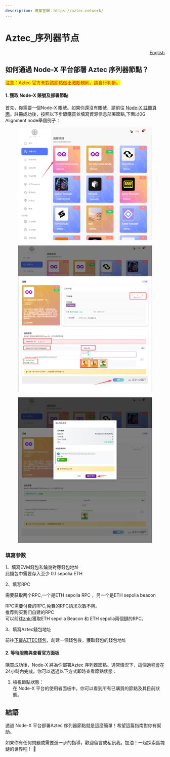 ```yaml
---
description: 專案官網：https://aztec.network/
---
```


# Aztec\_序列器节点

<p align="right"><a href="https://docs.node-x.xyz/en/product-manual/one-click-deployment/aztec_sequencernode">English</a></p>

## 如何通過 Node-X 平台部署  Aztec 序列器節點？

<mark style="color:red;">注意：Aztec 官方未對該節點做出激勵規則，請自行判斷。</mark>

#### 1. 獲取 Node-X 賬號及部署節點

首先，你需要一個Node-X 賬號。如果你還沒有賬號，請前往 [Node-X 註冊頁面](https://node-x.xyz/)。註冊成功後，按照以下步驟購買並填寫資源信息部署節點,下面以0G Alignment node舉個例子：

<figure><img src="../../../.gitbook/assets/C1.png" alt="" width="563"><figcaption></figcaption></figure>

<figure><img src="../../../.gitbook/assets/C2 (1).png" alt="" width="563"><figcaption></figcaption></figure>

<figure><img src="../../../.gitbook/assets/C3 (1) (1) (1).png" alt="" width="563"><figcaption></figcaption></figure>

### 填寫参数

1、填寫EVM錢包私鑰幾對應錢包地址\
此錢包中需要存入至少 0.1 sepolia ETH

2、填写RPC

需要获取两个RPC,一个是ETH sepolia RPC ，另一个是ETH sepolia beacon

RPC需要付費的RPC,免費的RPC請求次數不夠。\
推荐购买我们自建的RPC\
可以前往[znkr](https://www.ankr.com/)獲取ETH sepolia Beacon 和 ETH sepolia兩個鏈的RPC。

3、填寫Aztec錢包地址

前往[下載AZTEC錢包](https://chromewebstore.google.com/detail/azguard-wallet/pliilpflcmabdiapdeihifihkbdfnbmn)，創建一個錢包後，獲取錢包的錢包地址

#### 2. 等待服務與查看官方面板

購買成功後，Node-X 將為你部署Aztec 序列器節點。通常情況下，這個過程會在24小時內完成。你可以透過以下方式即時查看節點狀態：

1. 檢視節點狀態：\
   在 Node-X 平台的使用者面板中，你可以看到所有已購買的節點及其目前狀態。

## **結語**

透過 Node-X 平台部署Aztec 序列器節點就是這麼簡單！希望這篇指南對你有幫助。

如果你有任何問題或需要進一步的指導，歡迎留言或私訊我。加油！一起探索區塊鏈的世界吧！ 🚀
